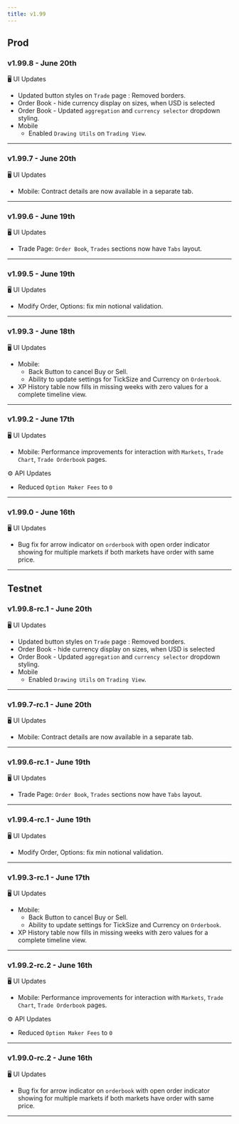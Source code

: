 ```yaml
---
title: v1.99
---
```

## Prod
### v1.99.8 - June 20th
🖥️  UI Updates 
* Updated button styles on `Trade` page : Removed borders.
* Order Book - hide currency display on sizes, when USD is selected
* Order Book - Updated `aggregation` and `currency selector` dropdown styling.
* Mobile
  * Enabled `Drawing Utils` on `Trading View`.
---
### v1.99.7 - June 20th
🖥️  UI Updates 
* Mobile: Contract details are now available in a separate tab.
---
### v1.99.6 - June 19th
🖥️  UI Updates 
* Trade Page: `Order Book`, `Trades` sections now have `Tabs` layout.
---
### v1.99.5 - June 19th
🖥️  UI Updates 
* Modify Order, Options: fix min notional validation.
---
### v1.99.3 - June 18th
🖥️  UI Updates 
* Mobile:
   * Back Button to cancel Buy or Sell.
   * Ability to update settings for TickSize and Currency on `Orderbook`.
* XP History table now fills in missing weeks with zero values for a complete timeline view.
---

### v1.99.2 - June 17th
🖥️  UI Updates 
* Mobile: Performance improvements for interaction with `Markets`, `Trade Chart`, `Trade Orderbook` pages.

⚙️ API Updates
* Reduced `Option Maker Fees` to `0`
---
### v1.99.0 - June 16th
🖥️  UI Updates 
* Bug fix for arrow indicator on `orderbook` with open order indicator showing for multiple markets if both markets have order with same price.
---


## Testnet
### v1.99.8-rc.1 - June 20th
🖥️  UI Updates 
* Updated button styles on `Trade` page : Removed borders.
* Order Book - hide currency display on sizes, when USD is selected
* Order Book - Updated `aggregation` and `currency selector` dropdown styling.
* Mobile
  * Enabled `Drawing Utils` on `Trading View`.
---
### v1.99.7-rc.1 - June 20th
🖥️  UI Updates 
* Mobile: Contract details are now available in a separate tab.
---
### v1.99.6-rc.1 - June 19th
🖥️  UI Updates 
* Trade Page: `Order Book`, `Trades` sections now have `Tabs` layout.
---
### v1.99.4-rc.1 - June 19th
🖥️  UI Updates 
* Modify Order, Options: fix min notional validation.
---
### v1.99.3-rc.1 - June 17th
🖥️  UI Updates 
* Mobile:
   * Back Button to cancel Buy or Sell.
   * Ability to update settings for TickSize and Currency on `Orderbook`.
* XP History table now fills in missing weeks with zero values for a complete timeline view.
---
### v1.99.2-rc.2 - June 16th
🖥️  UI Updates 
* Mobile: Performance improvements for interaction with `Markets`, `Trade Chart`, `Trade Orderbook` pages.

⚙️ API Updates
* Reduced `Option Maker Fees` to `0`
---
### v1.99.0-rc.2 - June 16th
🖥️  UI Updates 
* Bug fix for arrow indicator on `orderbook` with open order indicator showing for multiple markets if both markets have order with same price.
---
